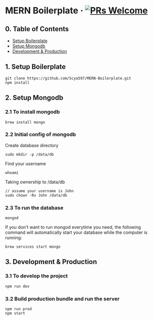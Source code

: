 # MERN Boilerplate &middot; [![PRs Welcome](https://img.shields.io/badge/PRs-welcome-brightgreen.svg?style=flat-square)](http://makeapullrequest.com)


## 0. Table of Contents  
- [Setup Boilerplate](#1-setup)
- [Setup Mongodb](#2-mongodb)
- [Development & Production](#3-development&production)

## 1. Setup Boilerplate
```
git clone https://github.com/Scya597/MERN-Boilerplate.git
npm install
```

## 2. Setup Mongodb

### 2.1 To install mongodb

```
brew install mongo
```

### 2.2 Initial config of mongodb

Create database directory

```
sudo mkdir -p /data/db
```

Find your username

```
whoami
```

Taking ownership to /data/db

```
// assume your username is John
sudo chown -Rv John /data/db
```

### 2.3 To run the database

```
mongod
```

If you don't want to run mongod everytime you need, the following command will automatically start your database while the computer is running:

```
brew services start mongo
```

## 3. Development & Production

### 3.1 To develop the project

```
npm run dev
```

### 3.2 Build production bundle and run the server

```
npm run prod
npm start
```